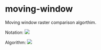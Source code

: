 # moving-window
Moving window raster comparison algorthim.

Notation:
<img src="https://user-images.githubusercontent.com/55674113/77956975-c1cd1c00-72a0-11ea-99e9-6a41bed1e1fc.png"/>
          
Algorithm: 
<img src="https://user-images.githubusercontent.com/55674113/77957186-1c667800-72a1-11ea-9a5a-408f7372dd69.png"/>